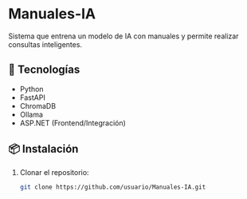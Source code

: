 # Manuales-IA

Sistema que entrena un modelo de IA con manuales y permite realizar consultas inteligentes.

## 🚀 Tecnologías
- Python
- FastAPI
- ChromaDB
- Ollama
- ASP.NET (Frontend/Integración)

## 📦 Instalación
1. Clonar el repositorio:
   ```bash
   git clone https://github.com/usuario/Manuales-IA.git

